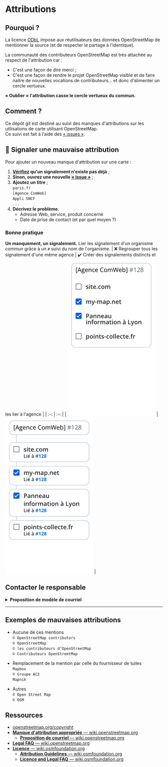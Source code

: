 # Attributions

## Pourquoi ?

La licence [ODbL](https://fr.wikipedia.org/wiki/Open_Database_License) impose aux réutilisateurs des données OpenStreetMap de mentionner la source (et de respecter le partage à l'identique).

La communauté des contributeurs OpenStreetMap est très attachée au respect de l'attribution car :
- C'est une façon de dire merci ;
- C'est une façon de rendre le projet OpenStreetMap visible et de faire naitre de nouvelles vocations de contributeurs… et donc d'alimenter un cercle vertueux.

**« Oublier » l'attribution casse le cercle vertueux du commun.**

## Comment ?

Ce dépôt git est destiné au suivi des manques d'attributions sur les utilisations de carte utilisant OpenStreetMap.  
Ce suivi est fait à l'aide des [« issues »](https://github.com/osm-fr/attributions/issues).

## 📢 Signaler une mauvaise attribution
Pour ajouter un nouveau manque d'attribution sur une carte :
1. **[Vérifiez](https://github.com/osm-fr/attributions/issues?q=is%3Aissue) qu'un signalement n'existe pas déjà** ;
2. **Sinon, ouvrez une nouvelle [« issue »](https://github.com/osm-fr/attributions/issues/new?template=attribution.yml)** ;
3. **Ajoutez un titre** ;<br>
    `paris.fr`<br>
    `[Agence ComWeb]`<br>
    `Appli SNCF`  
    `...`
4. **Décrivez le problème**.
    - Adresse Web, service, produit concerné
    - Date de prise de contact (et par quel moyen ?)

### Bonne pratique

**Un manquement, un signalement.** Lier les signalement d'un organisme commun grâce à un `#` suivi du nom de l'organisme.
| ❌ Regrouper tous les signalement d'une même agence | ✔️ Créer des signalements distincts et les lier à l'agence |
| :-: | :-: |
| ![Non](.github/ISSUE_TEMPLATE/Non.jpg) | ![Oui](.github/ISSUE_TEMPLATE/Oui.jpg) |

## Contacter le responsable

<details>
    <summary><b>Proposition de modèle de courriel</b></summary>
  <blockquote>
  Bonjour,
      
  En tant que `[contributeur|contributrice]` à OpenStreetMap, je suis `content(e)` de voir que vous utilisez une carte issue d'OpenStreetMap sur votre site `adresse du site web` et plus particulièrement sur la page `adresse de la page où se situe la carte en question`.

  Cependant, j'ai noté que la carte n'est pas correctement attribuée. En effet, nous demandons que votre crédit comporte la mention « © les contributeurs d’OpenStreetMap ». Vous devez également préciser clairement que les données sont disponibles sous la licence ODbL. Vous pouvez mentionner ceci avec un lien hypertexte vers https://www.openstreetmap.org/copyright.

  Une attribution correcte permet de préciser les sources de la carte ou des données ainsi que ce que les utilisateurs ont le droit d'en faire. 

  Si vous avez besoin d'aide pour effectuer la correction ou si vous avez des questions, ne pas hésiter à répondre à ce message ou à utiliser un de nos canaux de communication : https://wiki.openstreetmap.org/wiki/FR:Canaux_de_contact.

  Enfin, une attribution correcte permet de diffuser l'existence d'OpenStreetMap, d'attirer de nouvelles contributions et d'étendre la communauté. C'est extrêmement important pour améliorer la qualité de la base de données en qui vous et des millions de personnes font confiance. 

  Lorsque la correction aura été faite, n'hésitez pas à me le signaler.

  Merci.<br>
  `signature`
  </blockquote>
</details>

---

## Exemples de mauvaises attributions
- Aucune de ces mentions<br>
  `© OpenStreetMap contributors`<br>
  `© OpenStreetMap`<br>
  `© les contributeurs d’OpenStreetMap`<br>
  `© Contributeurs OpenStreetMap`

- Remplacement de la mention par celle du fournisseur de tuiles<br>
  `Mapbox`<br>
  `© Groupe AC3`<br>
  `Mapnik`

- Autres<br>
  `© Open Street Map`<br>
  `© OSM`

## Ressources
- [openstreetmap.org/copyright](https://www.openstreetmap.org/copyright)
- [**Manque d'attribution appropriée** — wiki.openstreetmap.org ](https://wiki.openstreetmap.org/wiki/FR:Manque_d%27attribution_appropri%C3%A9e)
  - [**Proposition de courriel** — wiki.openstreetmap.org](https://wiki.openstreetmap.org/wiki/FR:Manque_d%27attribution_appropri%C3%A9e#Proposition_de_courriel)
- [**Legal FAQ** — wiki.openstreetmap.org](https://wiki.openstreetmap.org/wiki/Legal_FAQ)
- [**Licence** — wiki.osmfoundation.org](https://wiki.osmfoundation.org/wiki/Licence)
  - [**Attribution Guidelines** — wiki.osmfoundation.org](https://wiki.osmfoundation.org/wiki/Licence/Attribution_Guidelines)
  - [**Licence and Legal FAQ** — wiki.osmfoundation.org](https://wiki.osmfoundation.org/wiki/Licence/Licence_and_Legal_FAQ)
